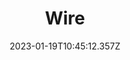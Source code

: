 ---
title: Wire
languages: 
  - en
website: https://wire.com/
cover: /files/wire.jpg
tags:
  - Communications & Messaging
categories:
  - Digital Security Tools
  - Instant Messaging
credits: Text by Khairil Zhafri/EngageMedia.
date: 2023-01-19T10:45:12.357Z
---